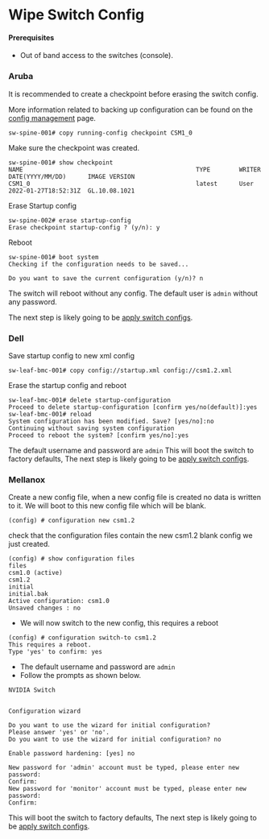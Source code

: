 # Wipe Switch Config

#### Prerequisites 
- Out of band access to the switches (console).
### Aruba

It is recommended to create a checkpoint before erasing the switch config.

More information related to backing up configuration can be found on the [config management](config_management.md) page.

```
sw-spine-001# copy running-config checkpoint CSM1_0
```
Make sure the checkpoint was created.
```
sw-spine-001# show checkpoint 
NAME                                                TYPE        WRITER  DATE(YYYY/MM/DD)      IMAGE VERSION
CSM1_0                                              latest      User    2022-01-27T18:52:31Z  GL.10.08.1021
```

Erase Startup config
```
sw-spine-002# erase startup-config 
Erase checkpoint startup-config ? (y/n): y
```
Reboot 
```
sw-spine-001# boot system                                      
Checking if the configuration needs to be saved...

Do you want to save the current configuration (y/n)? n
```

The switch will reboot without any config.
The default user is `admin` without any password.

The next step is likely going to be [apply switch configs](apply_switch_configs.md).

### Dell

Save startup config to new xml config
```
sw-leaf-bmc-001# copy config://startup.xml config://csm1.2.xml
```
Erase the startup config and reboot
```
sw-leaf-bmc-001# delete startup-configuration
Proceed to delete startup-configuration [confirm yes/no(default)]:yes
sw-leaf-bmc-001# reload
System configuration has been modified. Save? [yes/no]:no
Continuing without saving system configuration
Proceed to reboot the system? [confirm yes/no]:yes
```
The default username and password are `admin`
This will boot the switch to factory defaults, The next step is likely going to be [apply switch configs](apply_switch_configs.md).

### Mellanox

Create a new config file, when a new config file is created no data is written to it. We will boot to this new config file which will be blank.
```
(config) # configuration new csm1.2
```
check that the configuration files contain the new csm1.2 blank config we just created.
```
(config) # show configuration files
files
csm1.0 (active)
csm1.2
initial
initial.bak
Active configuration: csm1.0
Unsaved changes : no
```
- We will now switch to the new config, this requires a reboot
```
(config) # configuration switch-to csm1.2
This requires a reboot.
Type 'yes' to confirm: yes
```
- The default username and password are `admin`
- Follow the prompts as shown below.
```
NVIDIA Switch


Configuration wizard

Do you want to use the wizard for initial configuration? 
Please answer 'yes' or 'no'.
Do you want to use the wizard for initial configuration? no

Enable password hardening: [yes] no

New password for 'admin' account must be typed, please enter new password: 
Confirm: 
New password for 'monitor' account must be typed, please enter new password: 
Confirm: 
```

This will boot the switch to factory defaults, The next step is likely going to be [apply switch configs](apply_switch_configs.md).